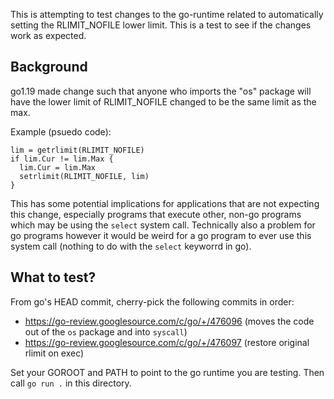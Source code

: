 This is attempting to test changes to the go-runtime related to automatically
setting the RLIMIT_NOFILE lower limit. This is a test to see if the changes work
as expected.

## Background

go1.19 made change such that anyone who imports the "os" package will have the
lower limit of RLIMIT_NOFILE changed to be the same limit as the max.

Example (psuedo code):

```
lim = getrlimit(RLIMIT_NOFILE)
if lim.Cur != lim.Max {
  lim.Cur = lim.Max
  setrlimit(RLIMIT_NOFILE, lim)
}
```

This has some potential implications for applications that are not expecting
this change, especially programs that execute other, non-go programs which may
be using the `select` system call. Technically also a problem for go programs
however it would be weird for a go program to ever use this system call (nothing
to do with the `select` keyworrd in go).

## What to test?

From go's HEAD commit, cherry-pick the following commits in order:

- https://go-review.googlesource.com/c/go/+/476096 (moves the code out of the `os` package and into `syscall`)
- https://go-review.googlesource.com/c/go/+/476097 (restore original rlimit on exec)

Set your GOROOT and PATH to point to the go runtime you are testing. Then call `go run .` in this directory.